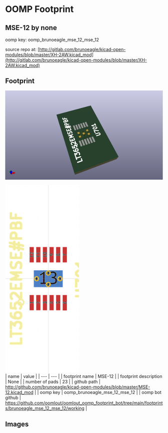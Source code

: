 # OOMP Footprint  
## MSE-12  by none  
  
oomp key: oomp_brunoeagle_mse_12_mse_12  
  
source repo at: [http://gitlab.com/brunoeagle/kicad-open-modules/blob/master/XH-2AW.kicad_mod](http://gitlab.com/brunoeagle/kicad-open-modules/blob/master/XH-2AW.kicad_mod)  
## Footprint  
  
[![working_kicad_pcb_3d.png](working_kicad_pcb_3d_600.png)](working_kicad_pcb_3d.png)  
  
[![working.png](working_600.png)](working.png)  
| name | value | 
| --- | --- | 
| footprint name | MSE-12 | 
| footprint description | None | 
| number of pads | 23 | 
| github path | http://github.com/brunoeagle/kicad-open-modules/blob/master/MSE-12.kicad_mod | 
| oomp key | oomp_brunoeagle_mse_12_mse_12 | 
| oomp bot github | https://github.com/oomlout/oomlout_oomp_footprint_bot/tree/main/footprints/brunoeagle_mse_12_mse_12/working | 
## Images  
